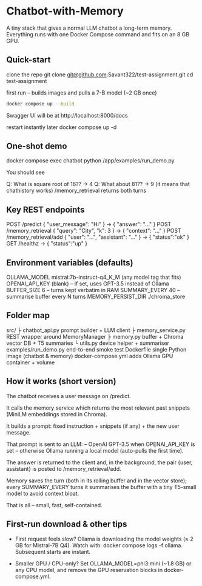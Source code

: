 # Chatbot-with-Memory
A tiny stack that gives a normal LLM chatbot a long-term memory.
Everything runs with one Docker Compose command and fits on an 8 GB GPU.

## Quick-start

clone the repo
git clone git@github.com:Savant322/test-assignment.git
cd test-assignment

first run – builds images and pulls a 7-B model (~2 GB once)

``` bash
docker compose up --build
```

Swagger UI will be at http://localhost:8000/docs

restart instantly later
docker compose up -d

## One-shot demo

docker compose exec chatbot python /app/examples/run_demo.py

You should see

   Q: What is square root of 16??  -> 4
   Q: What about 81??  -> 9 (it means that chathistory works)
   /memory_retrieval returns both turns

## Key REST endpoints

POST /predict { "user_message": "Hi" } -> { "answer": "…" }
POST /memory_retrieval { "query": "City", "k": 3 } -> { "context": "…" }
POST /memory_retrieval/add { "user": "...", "assistant": "..." } -> { "status":"ok" }
GET /healthz -> { "status":"up" }

## Environment variables (defaults)

OLLAMA_MODEL mistral:7b-instruct-q4_K_M (any model tag that fits)
OPENAI_API_KEY (blank) – if set, uses GPT-3.5 instead of Ollama
BUFFER_SIZE 6 – turns kept verbatim in RAM
SUMMARY_EVERY 40 – summarise buffer every N turns
MEMORY_PERSIST_DIR ./chroma_store

## Folder map

src/
├ chatbot_api.py prompt builder + LLM client
├ memory_service.py REST wrapper around MemoryManager
├ memory.py buffer + Chroma vector DB + T5 summaries
└ utils.py device helper + summariser
examples/run_demo.py end-to-end smoke test
Dockerfile single Python image (chatbot & memory)
docker-compose.yml adds Ollama GPU container + volume

## How it works (short version)

The chatbot receives a user message on /predict.

It calls the memory service which returns the most relevant past snippets (MiniLM embeddings stored in Chroma).

It builds a prompt: fixed instruction + snippets (if any) + the new user message.

That prompt is sent to an LLM:
– OpenAI GPT-3.5 when OPENAI_API_KEY is set
– otherwise Ollama running a local model (auto-pulls the first time).

The answer is returned to the client and, in the background, the pair {user, assistant} is posted to /memory_retrieval/add.

Memory saves the turn (both in its rolling buffer and in the vector store); every SUMMARY_EVERY turns it summarises the buffer with a tiny T5-small model to avoid context bloat.

That is all – small, fast, self-contained.

## First-run download & other tips

- First request feels slow?
Ollama is downloading the model weights (≈ 2 GB for Mistral-7B Q4).
Watch with: docker compose logs -f ollama. Subsequent starts are instant.

- Smaller GPU / CPU-only?
Set OLLAMA_MODEL=phi3:mini (~1.8 GB) or any CPU model, and remove the GPU reservation blocks in docker-compose.yml.
